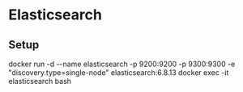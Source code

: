 # Elasticsearch

## Setup

docker run -d --name elasticsearch -p 9200:9200 -p 9300:9300 -e "discovery.type=single-node" elasticsearch:6.8.13
docker exec -it elasticsearch bash

